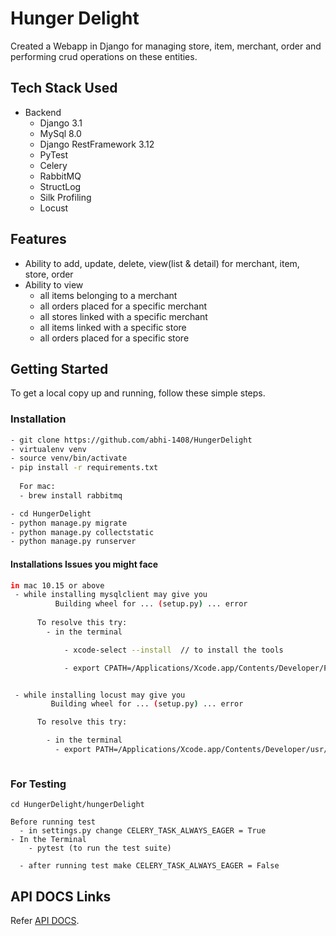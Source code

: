 # Hunger Delight

Created a Webapp in Django for managing store, item, merchant, order and performing crud operations on these entities.

## Tech Stack Used

- Backend
  - Django 3.1
  - MySql 8.0
  - Django RestFramework 3.12
  - PyTest
  - Celery
  - RabbitMQ
  - StructLog
  - Silk Profiling
  - Locust


## Features

- Ability to add, update, delete, view(list & detail) for merchant, item, store, order
- Ability to view
  - all items belonging to a merchant
  - all orders placed for a specific merchant
  - all stores linked with a specific merchant
  - all items linked with a specific store
  - all orders placed for a specific store


## Getting Started

To get a local copy up and running, follow these simple steps.

### Installation

```sh
- git clone https://github.com/abhi-1408/HungerDelight
- virtualenv venv
- source venv/bin/activate
- pip install -r requirements.txt
  
  For mac:
  - brew install rabbitmq

- cd HungerDelight
- python manage.py migrate
- python manage.py collectstatic
- python manage.py runserver
```

#### Installations Issues you might face
```sh
in mac 10.15 or above
 - while installing mysqlclient may give you 
          Building wheel for ... (setup.py) ... error
      
      To resolve this try:
        - in the terminal

            - xcode-select --install  // to install the tools

            - export CPATH=/Applications/Xcode.app/Contents/Developer/Platforms/MacOSX.platform/Developer/SDKs/MacOSX.sdk/usr/include


 - while installing locust may give you 
         Building wheel for ... (setup.py) ... error

      To resolve this try:

        - in the terminal
          - export PATH=/Applications/Xcode.app/Contents/Developer/usr/bin:$PATH



```

### For Testing

```
cd HungerDelight/hungerDelight

Before running test
  - in settings.py change CELERY_TASK_ALWAYS_EAGER = True
- In the Terminal
	- pytest (to run the test suite)

  - after running test make CELERY_TASK_ALWAYS_EAGER = False 
```

## API DOCS Links

Refer [API DOCS](https://github.com/abhi-1408/HungerDelight/blob/master/README_API.md).




